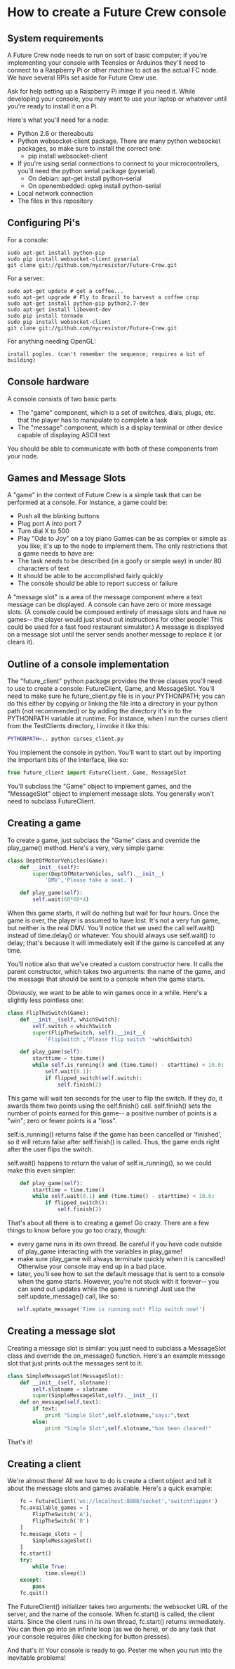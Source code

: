 How to create a Future Crew console
===================================

System requirements
-------------------
A Future Crew node needs to run on sort of basic computer; if you're implementing your console with Teensies or Arduinos they'll need to connect to a Raspberry Pi or other machine to act as the actual FC node. We have several RPis set aside for Future Crew use.

Ask for help setting up a Raspberry Pi image if you need it. While developing your console, you may want to use your laptop or whatever until you're ready to install it on a Pi.

Here's what you'll need for a node:

- Python 2.6 or thereabouts
- Python websocket-client package. There are many python websocket 
  packages, so make sure to install the correct one:
  - pip install websocket-client
- If you're using serial connections to connect to your microcontrollers, you'll need the python serial package (pyserial).
  - On debian: apt-get install python-serial
  - On openembedded: opkg install python-serial
- Local network connection
- The files in this repository

Configuring Pi's
----------------
For a console:

    sudo apt-get install python-pip
    sudo pip install websocket-client pyserial
    git clone git://github.com/nycresistor/Future-Crew.git

For a server:

    sudo apt-get update # get a coffee...
    sudo apt-get upgrade # Fly to Brazil to harvest a coffee crop
    sudo apt-get install python-pip python2.7-dev
    sudo apt-get install libevent-dev
    sudo pip install tornado
    sudo pip install websocket-client
    git clone git://github.com/nycresistor/Future-Crew.git


For anything needing OpenGL:

    install pogles. (can't remember the sequence; requires a bit of building)
    

Console hardware
----------------

A console consists of two basic parts:
- The "game" component, which is a set of switches, dials, plugs, etc. that the player has to manipulate to complete a task
- The "message" component, which is a display terminal or other device capable of displaying ASCII text

You should be able to communicate with both of these components from your node.

Games and Message Slots
-----------------------

A "game" in the context of Future Crew is a simple task that can be performed at a console. For instance, a game could be:
* Push all the blinking buttons
* Plug port A into port 7
* Turn dial X to 500
* Play "Ode to Joy" on a toy piano
Games can be as complex or simple as you like; it's up to the node to implement them. The only restrictions that a game needs to have are:
* The task needs to be described (in a goofy or simple way) in under 80 characters of text
* It should be able to be accomplished fairly quickly
* The console should be able to report success or failure

A "message slot" is a area of the message component where a text message can be displayed. A console can have zero or more message slots. (A console could be composed entirely of message slots and have no games-- the player would just shout out instructions for other people! This could be used for a fast food restaurant simulator.) A message is displayed on a message slot until the server sends another message to replace it (or clears it).

Outline of a console implementation
-----------------------------------

The "future_client" python package provides the three classes you'll need to use to create a console: FutureClient, Game, and MessageSlot. You'll need to make sure he future_client.py file is in your PYTHONPATH; you can do this either by copying or linking the file into a directory in your python path (not recommended) or by adding the directory it's in to the PYTHONPATH variable at runtime. For instance, when I run the curses client from the TestClients directory, I invoke it like this:
```bash
PYTHONPATH=.. python curses_client.py
```

You implement the console in python. You'll want to start out by importing the important bits of the interface, like so:
```python
from future_client import FutureClient, Game, MessageSlot
```
You'll subclass the "Game" object to implement games, and the "MessageSlot" object to implement message slots. You generally won't need to subclass FutureClient.

Creating a game
---------------

To create a game, just subclass the "Game" class and override the play_game() method. Here's a very, very simple game:
```python
class DeptOfMotorVehicles(Game):
    def __init__(self):
        super(DeptOfMotorVehicles, self).__init__(
            'DMV','Please take a seat.')

    def play_game(self):
        self.wait(60*60*4)
```

When this game starts, it will do nothing but wait for four hours. Once the game is over, the player is assumed to have lost. It's not a very fun game, but neither is the real DMV. You'll notice that we used the call self.wait() instead of time.delay() or whatever. You should always use self.wait() to delay; that's because it will immediately exit if the game is cancelled at any time.

You'll notice also that we've created a custom constructor here. It calls the parent constructor, which takes two arguments: the name of the game, and the message that should be sent to a console when the game starts.

Obviously, we want to be able to win games once in a while. Here's a slightly less pointless one:

```python
class FlipTheSwitch(Game):
    def __init__(self, whichSwitch):
        self.switch = whichSwitch 
        super(FlipTheSwitch, self).__init__(
            'FlipSwitch','Please flip switch '+whichSwitch)

    def play_game(self):
        starttime = time.time()
        while self.is_running() and (time.time() - starttime) < 10.0:
            self.wait(0.1):
            if flipped_switch(self.switch):
                self.finish(2)
```

This game will wait ten seconds for the user to flip the switch. If they do, it awards them two points using the self.finish() call. self.finish() sets the number of points earned for this game-- a positive number of points is a "win"; zero or fewer points is a "loss".

self.is_running() returns false if the game has been cancelled or 'finished', so it will return false after self.finish() is called. Thus, the game ends right after the user flips the switch.

self.wait() happens to return the value of self.is_running(), so we could make this even simpler:
```python
    def play_game(self):
        starttime = time.time()
        while self.wait(0.1) and (time.time() - starttime) < 10.0:
            if flipped_switch():
                self.finish(2)
```

That's about all there is to creating a game! Go crazy. There are a few things to know before you go too crazy, though:
* every game runs in its own thread. Be careful if you have code outside of play_game interacting with the variables in play_game!
* make sure play_game will always terminate quickly when it is cancelled! Otherwise your console may end up in a bad place.
* later, you'll see how to set the default message that is sent to a console when the game starts. However, you're not stuck with it forever-- you can send out updates while the game is running! Just use the self.update_message() call, like so:
```python
   self.update_message('Time is running out! Flip switch now!')
```

Creating a message slot
-----------------------

Creating a message slot is similar: you just need to subclass a MessageSlot class and override the on_message() function. Here's an example message slot that just prints out the messages sent to it:

```python
class SimpleMessageSlot(MessageSlot):
    def __init__(self, slotname):
        self.slotname = slotname
        super(SimpleMessageSlot,self).__init__()
    def on_message(self,text):
        if text:
            print "Simple Slot",self.slotname,"says:",text
        else:
            print "Simple Slot",self.slotname,"has been cleared!"
```

That's it!

Creating a client
-----------------

We're almost there! All we have to do is create a client object and tell it about the message slots and games available. Here's a quick example:

```python
    fc = FutureClient('ws://localhost:8888/socket','switchflipper')
    fc.available_games = [
        FlipTheSwitch('A'),
        FlipTheSwitch('B')
    ]
    fc.message_slots = [
        SimpleMessageSlot()
    ]
    fc.start()
    try:
        while True:
            time.sleep(1)
    except:
        pass
    fc.quit()
```

The FutureClient() initializer takes two arguments: the websocket URL of the server, and the name of the console. When fc.start() is called, the client starts. Since the client runs in its own thread, fc.start() returns immediately. You can then go into an infinite loop (as we do here), or do any task that your console requires (like checking for button presses).

And that's it! Your console is ready to go. Pester me when you run into the inevitable problems!

